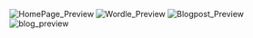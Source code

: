![HomePage_Preview](https://github.com/user-attachments/assets/5a9f28df-6078-40e3-94f0-1e5f89fef66c)
![Wordle_Preview](https://github.com/user-attachments/assets/1a46e92c-fa62-4464-8b0c-536426099507)
![Blogpost_Preview](https://github.com/user-attachments/assets/a74ee0c7-395a-48de-b6eb-5a38d0454f79)
![blog_preview](https://github.com/user-attachments/assets/02a7ea87-99ab-420e-854b-7a832b15d5f6)
